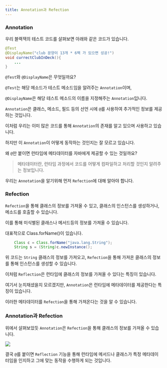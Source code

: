 ```yaml
---
title: Annotation과 Refection
---
```


### Annotation

우리 블랙잭의 테스트 코드를 살펴보면 아래와 같은 코드가 있습니다.

```java
@Test
@DisplayName("club 문양이 13개 * 6팩 가 있으면 성공!")
void currectClubInDeck(){
	...
}
```

`@Test`와 `@DisplayName`은 무엇일까요?

`@Test`는 해당 메소드가 테스트 메소드임을 알려주는 `Annotation`이며,

`@DisplayName`은 해당 테스트 메소드의 이름을 지정해주는 `Annotation`입니다.

`Annotation`은 클래스, 메소드, 필드 등의 선언 시에 `@`를 사용하여 추가적인 정보를 제공하는 것입니다.

이처럼 우리는 이미 많은 코드를 통해 `Annotation`의 존재를 알고 있으며 사용하고 있습니다.

하지만 이 `Annotation`이 어떻게 동작하는 것인지는 잘 모르고 있습니다.

왜 `@`만 붙이면 런타임에 메타데이터를 자바에게 제공할 수 있는 것일까요?

> 메타데이터란, 런타임 과정에서 코드를 어떻게 컴파일하고 처리할 것인지 알려주는 정보입니다.

우리는 `Annotation`을 알기위해 먼저 `Refection`에 대해 알아야 합니다.

### Refection

`Refection`을 통해 클래스의 정보를 가져올 수 있고, 클래스의 인스턴스를 생성하거나, 메소드를 호출할 수 있습니다.

이를 통해 미식별된 클래스나 메서드등의 정보를 가져올 수 있습니다.

대표적으로 Class.forName()이 있습니다.

```java
	Class c = Class.forName("java.lang.String");
	String s = (String)c.newInstance();
```

위 코드는 `String` 클래스의 정보를 가져오고, `Refection`을 통해 가져온 클래스의 정보를 통해 인스턴스를 생성할 수 있습니다.

이처럼 `Reflection`은 런타임에 클래스의 정보를 가져올 수 있다는 특징이 있습니다.

여기서 눈치채셨을지 모르겠지만, `Annotation`은 런타임에 메타데이터를 제공한다는 특징이 있습니다.

이러한 메타데이터를 `Refection`을 통해 가져온다는 것을 알 수 있습니다.

### Annotation과 Refection

위에서 살펴보았듯 `Annotation`은 `Refection`을 통해 클래스의 정보를 가져올 수 있습니다.

![](https://media.geeksforgeeks.org/wp-content/cdn-uploads/reflection.png)

결국 `@`를 붙이면 `Reflection` 기능을 통해 런타임에 메서드나 클래스가 특정 메타데이터임을 인지하고 그에 맞는 동작을 수행하게 되는 것입니다.
